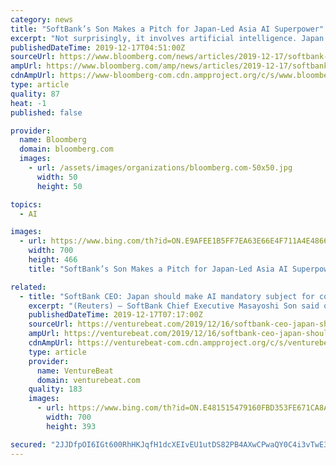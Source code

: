 ```yaml
---
category: news
title: "SoftBank’s Son Makes a Pitch for Japan-Led Asia AI Superpower"
excerpt: "Not surprisingly, it involves artificial intelligence. Japan can boost growth by joining with India and Southeast Asian countries in creating a common AI platform, Son told scientists and government bureaucrats who gathered in Tokyo on Tuesday for the government’s Moonshot symposium. He envisions Japan taking a leading role and believes the ..."
publishedDateTime: 2019-12-17T04:51:00Z
sourceUrl: https://www.bloomberg.com/news/articles/2019-12-17/softbank-s-son-makes-a-pitch-for-japan-led-asia-ai-superpower
ampUrl: https://www.bloomberg.com/amp/news/articles/2019-12-17/softbank-s-son-makes-a-pitch-for-japan-led-asia-ai-superpower
cdnAmpUrl: https://www-bloomberg-com.cdn.ampproject.org/c/s/www.bloomberg.com/amp/news/articles/2019-12-17/softbank-s-son-makes-a-pitch-for-japan-led-asia-ai-superpower
type: article
quality: 87
heat: -1
published: false

provider:
  name: Bloomberg
  domain: bloomberg.com
  images:
    - url: /assets/images/organizations/bloomberg.com-50x50.jpg
      width: 50
      height: 50

topics:
  - AI

images:
  - url: https://www.bing.com/th?id=ON.E9AFEE1B5FF7EA63E66E4F711A4E4866
    width: 700
    height: 466
    title: "SoftBank’s Son Makes a Pitch for Japan-Led Asia AI Superpower"

related:
  - title: "SoftBank CEO: Japan should make AI mandatory subject for college entrance exams"
    excerpt: "(Reuters) – SoftBank Chief Executive Masayoshi Son said on Tuesday Japan should make artificial intelligence (AI) a mandatory subject for college entrance exams, to counter the yawning gap with the United States and China in the nascent field. Japanese students “don’t study if they are not asked… let’s put it as mandatory, then ..."
    publishedDateTime: 2019-12-17T07:17:00Z
    sourceUrl: https://venturebeat.com/2019/12/16/softbank-ceo-japan-should-make-ai-mandatory-subject-for-college-entrance-exams/
    ampUrl: https://venturebeat.com/2019/12/16/softbank-ceo-japan-should-make-ai-mandatory-subject-for-college-entrance-exams/amp/
    cdnAmpUrl: https://venturebeat-com.cdn.ampproject.org/c/s/venturebeat.com/2019/12/16/softbank-ceo-japan-should-make-ai-mandatory-subject-for-college-entrance-exams/amp/
    type: article
    provider:
      name: VentureBeat
      domain: venturebeat.com
    quality: 183
    images:
      - url: https://www.bing.com/th?id=ON.E481515479160FBD353FE671CA8A8FCD
        width: 700
        height: 393

secured: "2JJDfpOI6IGt600RhHKJqfH1dcXEIvEU1utDS82PB4AXwCPwaQY0C4i3vTwE3N/z3dmlupImkGQuKB7KF/7c5CmwTt3iR/AgOfjSYhD91SUHcBkdqp+HOav8l0VYl4yA+/erfpWxykbz4mSeueggjN5+LpKvksRe7jy8Lghrj9RgrIPyVIFjjRrtMzN+TwFVjyUE2ZjGPonooWMNiAohwF1KEo1UDUmOomK3A7xMwYOxU1JEd1/nQDwxPEIYegpxQd51v3m4WCe0ZXRhaRlYHQ==;R3Yueb68VT8SP9+B6wEgEQ=="
---
```


